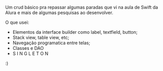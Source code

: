 Um crud básico pra repassar algumas paradas que vi na aula de Swift da Alura e mais de algumas pesquisas ao desenvolver. 

O que usei:
- Elementos da interface builder como label, textfield, button;
- Stack view, table view, etc;
- Navegação programatica entre telas;
- Classes e DAO
- S I N G L E T O N

:)
